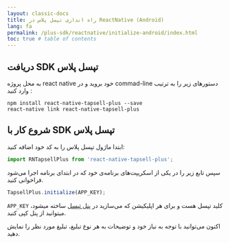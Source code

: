 ```yaml
---
layout: classic-docs
title: راه اندازی تپسل پلاس در ReactNative (Android)
lang: fa
permalink: /plus-sdk/reactnative/initialize-android/index.html
toc: true # table of contents
---
```



## دریافت SDK تپسل پلاس
به محل پروژه react native خود بروید و در commad-line دستورهای زیر را به ترتیب وارد کنید :

```console
npm install react-native-tapsell-plus --save
react-native link react-native-tapsell-plus
```


## شروع کار با SDK تپسل پلاس
ابتدا ماژول تپسل پلاس را به کد خود اضافه کنید:

```javascript
import RNTapsellPlus from 'react-native-tapsell-plus';
```

سپس تابع زیر را در یکی از اسکریپت‌های برنامه‌ی خود که در ابتدای برنامه اجرا می‌شود فراخوانی کنید.

```javascript
TapsellPlus.initialize(APP_KEY);
```

`APP_KEY` کلید تپسل هست و برای هر اپلیکیشن که می‌سازید در [پنل تپسل](https://dashboard.tapsell.ir/) ساخته میشود، میتوانید از پنل کپی کنید.

اکنون می‌توانید با توجه به نیاز خود و توضیحات به هر نوع تبلیغ، تبلیغ مورد نظر را نمایش دهید.
